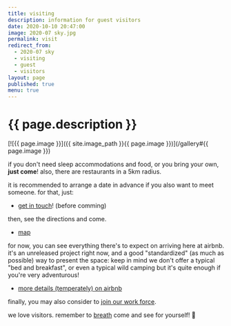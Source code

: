 ```yaml
---
title: visiting
description: information for guest visitors
date: 2020-10-10 20:47:00
image: 2020-07 sky.jpg
permalink: visit
redirect_from:
  - 2020-07 sky
  - visiting
  - guest
  - visitors
layout: page
published: true
menu: true
---
```


# {{ page.description }}

[![{{ page.image }}]({{ site.image_path }}{{ page.image }})](/gallery#{{ page.image }})

if you don't need sleep accommodations and food, or you bring your own, **just come**! also, there are restaurants in a 5km radius.

it is recommended to arrange a date in advance if you also want to meet someone. for that, just:

- [get in touch](/contact)! (before comming)

then, see the directions and come.

- [map](/map)

for now, you can see everything there's to expect on arriving here at airbnb. it's an unreleased project right now, and a good "standardized" (as much as possible) way to present the space: keep in mind we don't offer a typical "bed and breakfast", or even a typical wild camping but it's quite enough if you're very adventurous!

- [more details (temperately) on airbnb](https://airbnb.com/h/ahoxus)

finally, you may also consider to [join our work force](/join).

we love visitors. remember to [breath](/breath) come and see for yourself! 🥰
